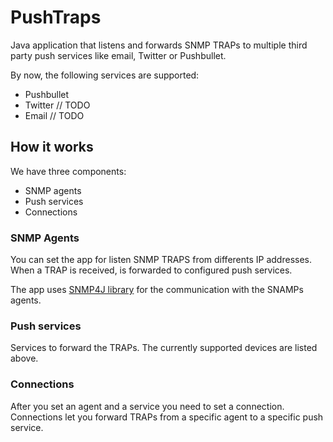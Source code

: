 # PushTraps

Java application that listens and forwards SNMP TRAPs to multiple third party push services like email, Twitter or Pushbullet.

By now, the following services are supported:

- Pushbullet
- Twitter // TODO
- Email // TODO

## How it works

We have three components:

- SNMP agents
- Push services
- Connections

### SNMP Agents

You can set the app for listen SNMP TRAPS from differents IP addresses. When a TRAP is received, is forwarded to configured push services.

The app uses [SNMP4J library](http://www.snmp4j.org) for the communication with the SNAMPs agents.

### Push services

Services to forward the TRAPs. The currently supported devices are listed above.

### Connections

After you set an agent and a service you need to set a connection. Connections let you forward TRAPs from a specific agent to a specific push service.

